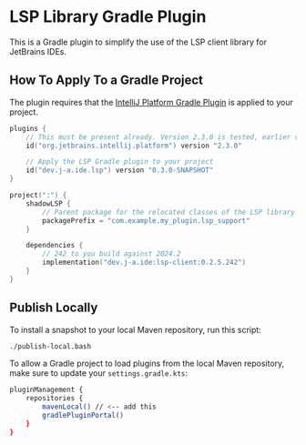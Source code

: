 # LSP Library Gradle Plugin

This is a Gradle plugin to simplify the use of the LSP client library for JetBrains IDEs.

## How To Apply To a Gradle Project

The plugin requires that the [IntelliJ Platform Gradle Plugin](https://github.com/JetBrains/intellij-platform-gradle-plugin)
is applied to your project.

```kotlin
plugins {
    // This must be present already. Version 2.3.0 is tested, earlier versions should work.
    id("org.jetbrains.intellij.platform") version "2.3.0"

    // Apply the LSP Gradle plugin to your project
    id("dev.j-a.ide.lsp") version "0.3.0-SNAPSHOT"
}

project(":") {
    shadowLSP {
        // Parent package for the relocated classes of the LSP library
        packagePrefix = "com.example.my_plugin.lsp_support"
    }

    dependencies {
        // 242 to you build against 2024.2
        implementation("dev.j-a.ide:lsp-client:0.2.5.242")
    }
}
```

## Publish Locally

To install a snapshot to your local Maven repository, run this script:

```bash
./publish-local.bash
```

To allow a Gradle project to load plugins from the local Maven repository, make sure to update your 
`settings.gradle.kts`:
```bash
pluginManagement {
    repositories {
        mavenLocal() // <-- add this
        gradlePluginPortal()
    }
}
```